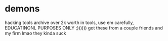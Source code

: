 # demons
hacking tools archive
over 2k worth in tools, use em carefully, EDUCATINONL PURPOSES ONLY ;)))))) got these from a couple friends and my firm lmao
they kinda suck

